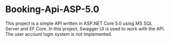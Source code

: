 # Booking-Api-ASP-5.0
This project is a simple API written in ASP.NET Core 5.0 using MS SQL Server and EF Core. 
In this project, Swagger UI is used to work with the API.
The user account login system is not implemented.
